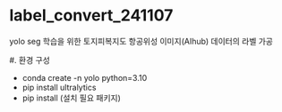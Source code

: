 # label_convert_241107
yolo seg 학습을 위한 토지피복지도 항공위성 이미지(AIhub) 데이터의 라벨 가공

#. 환경 구성
- conda create -n yolo python=3.10
- pip install ultralytics
- pip install (설치 필요 패키지)
